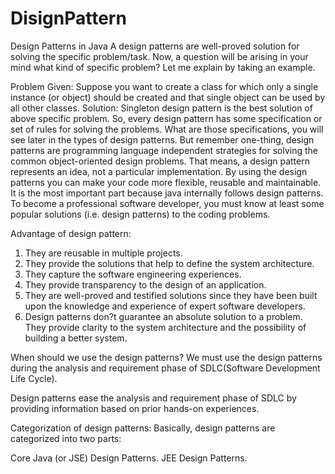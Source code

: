 # DisignPattern
Design Patterns in Java
A design patterns are well-proved solution for solving the specific problem/task.
Now, a question will be arising in your mind what kind of specific problem? Let me explain by taking an example.

Problem Given:
Suppose you want to create a class for which only a single instance (or object) should be created and that single object can be used by all other classes.
Solution:
Singleton design pattern is the best solution of above specific problem. So, every design pattern has some specification or set of rules for solving the problems. What are those specifications, you will see later in the types of design patterns.
But remember one-thing, design patterns are programming language independent strategies for solving the common object-oriented design problems. That means, a design pattern represents an idea, not a particular implementation.
By using the design patterns you can make your code more flexible, reusable and maintainable. It is the most important part because java internally follows design patterns.
To become a professional software developer, you must know at least some popular solutions (i.e. design patterns) to the coding problems.

Advantage of design pattern:
1. They are reusable in multiple projects.
2. They provide the solutions that help to define the system architecture.
3. They capture the software engineering experiences.
4. They provide transparency to the design of an application.
5. They are well-proved and testified solutions since they have been built upon the knowledge and experience of expert software developers.
6. Design patterns don?t guarantee an absolute solution to a problem. They provide clarity to the system architecture and the possibility of building a better system.

When should we use the design patterns?
We must use the design patterns during the analysis and requirement phase of SDLC(Software Development Life Cycle).

Design patterns ease the analysis and requirement phase of SDLC by providing information based on prior hands-on experiences.

Categorization of design patterns:
Basically, design patterns are categorized into two parts:

Core Java (or JSE) Design Patterns.
JEE Design Patterns.

